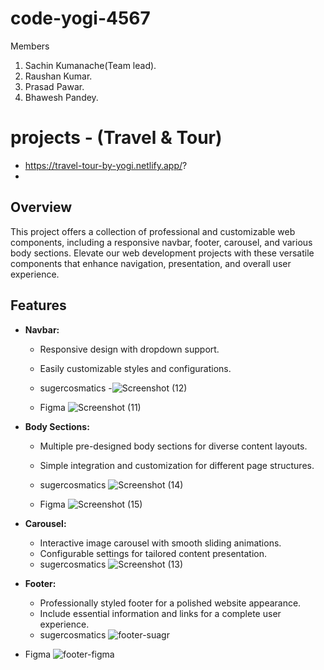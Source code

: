 # code-yogi-4567
Members 
1. Sachin Kumanache(Team lead).
2. Raushan Kumar.
3. Prasad Pawar.
4. Bhawesh Pandey.

# projects - (Travel & Tour)
* https://travel-tour-by-yogi.netlify.app/?
* 
## Overview
This project offers a collection of professional and customizable web components, including a responsive navbar, footer, carousel, and various body sections. Elevate our web development projects with these versatile components that enhance navigation, presentation, and overall user experience.
  
## Features
- **Navbar:**
  - Responsive design with dropdown support.
  - Easily customizable styles and configurations.
  - sugercosmatics
  -![Screenshot (12)](https://github.com/sachinkumanache/dynamic-hub-4321/assets/77038792/002ab612-7e81-48cf-bdc2-cb9e770d2b40)

  - Figma
  ![Screenshot (11)](https://github.com/sachinkumanache/dynamic-hub-4321/assets/77038792/84054f71-fccd-4828-a427-e20d054350d0)

- **Body Sections:**
  - Multiple pre-designed body sections for diverse content layouts.
  - Simple integration and customization for different page structures.
  - sugercosmatics
    ![Screenshot (14)](https://github.com/sachinkumanache/dynamic-hub-4321/assets/77038792/42588b6e-a660-4b16-93fa-7727148c64c7)

  - Figma
  ![Screenshot (15)](https://github.com/sachinkumanache/dynamic-hub-4321/assets/77038792/e4efe65b-4776-4e62-a09d-271a33aa4a6f)

- **Carousel:**
  - Interactive image carousel with smooth sliding animations.
  - Configurable settings for tailored content presentation.
  - sugercosmatics
  ![Screenshot (13)](https://github.com/sachinkumanache/dynamic-hub-4321/assets/77038792/64591af7-e03e-4733-a297-a55fdea44a70)


- **Footer:**
  - Professionally styled footer for a polished website appearance.
  - Include essential information and links for a complete user experience.
  - sugercosmatics
   ![footer-suagr](https://github.com/sachinkumanache/dynamic-hub-4321/assets/77038792/75a198c2-0bdc-4087-b7ab-7eadc2655f18)
 - Figma
   ![footer-figma](https://github.com/sachinkumanache/dynamic-hub-4321/assets/77038792/c618a379-c10b-4a46-bcc5-72052b0e6f4d)
